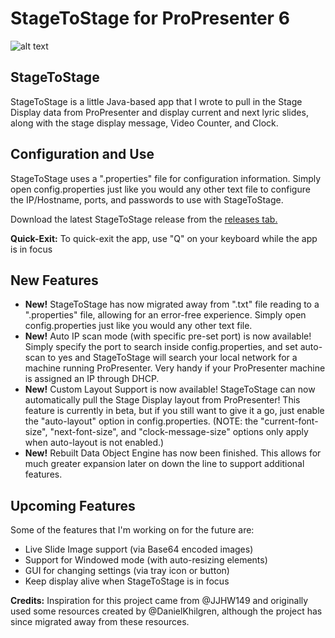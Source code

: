 # StageToStage for ProPresenter 6

![alt text](https://raw.githubusercontent.com/L2N6H5B3/StageToStage/master/Stage-To-Stage.png)

## StageToStage
StageToStage is a little Java-based app that I wrote to pull in the Stage Display data from ProPresenter and display current and next lyric slides, along with the stage display message, Video Counter, and Clock.


## Configuration and Use
StageToStage uses a ".properties" file for configuration information. Simply open config.properties just like you would any other text file to configure the IP/Hostname, ports, and passwords to use with StageToStage.

Download the latest StageToStage release from the [releases tab.](https://github.com/L2N6H5B3/ProPresenter-StageToStage-Stage-Display/releases)

**Quick-Exit:** To quick-exit the app, use "Q" on your keyboard while the app is in focus


## New Features
* **New!** StageToStage has now migrated away from ".txt" file reading to a ".properties" file, allowing for an error-free experience.  Simply open config.properties just like you would any other text file.
* **New!** Auto IP scan mode (with specific pre-set port) is now available!  Simply specify the port to search inside config.properties, and set auto-scan to yes and StageToStage will search your local network for a machine running ProPresenter.  Very handy if your ProPresenter machine is assigned an IP through DHCP.
* **New!** Custom Layout Support is now available!  StageToStage can now automatically pull the Stage Display layout from ProPresenter!  This feature is currently in beta, but if you still want to give it a go, just enable the "auto-layout" option in config.properties.  (NOTE: the "current-font-size", "next-font-size", and "clock-message-size" options only apply when auto-layout is not enabled.)
* **New!** Rebuilt Data Object Engine has now been finished.  This allows for much greater expansion later on down the line to support additional features.

## Upcoming Features
Some of the features that I'm working on for the future are:
* Live Slide Image support (via Base64 encoded images)
* Support for Windowed mode (with auto-resizing elements)
* GUI for changing settings (via tray icon or button)
* Keep display alive when StageToStage is in focus


**Credits:**
Inspiration for this project came from @JJHW149 and originally used some resources created by @DanielKhilgren, although the project has since migrated away from these resources.